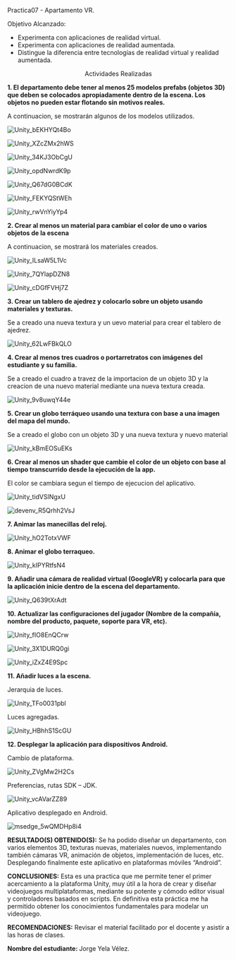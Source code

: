 Practica07 - Apartamento VR. 

Objetivo Alcanzado: 

<ul>
 <li>Experimenta con aplicaciones de realidad virtual.</li>
 <li>Experimenta con aplicaciones de realidad aumentada.</li>
 <li>Distingue la diferencia entre tecnologías de realidad virtual y realidad aumentada.</li>
</ul>

<p align="center">Actividades Realizadas</p>

<strong>1. El departamento debe tener al menos 25 modelos prefabs (objetos 3D) que deben se colocados apropiadamente dentro de la escena. Los objetos no pueden estar flotando sin motivos reales.</strong>

A continuacion, se mostrarán algunos de los modelos utilizados. 

![Unity_bEKHYQt4Bo](https://user-images.githubusercontent.com/51842123/87062685-0129d380-c1d3-11ea-8ad4-4b05bd1da2d5.png)

![Unity_XZcZMx2hWS](https://user-images.githubusercontent.com/51842123/87062827-30404500-c1d3-11ea-95e5-049fbf863d5e.png)

![Unity_34KJ3ObCgU](https://user-images.githubusercontent.com/51842123/87062918-464e0580-c1d3-11ea-885e-86e1e85a3aa3.png)

![Unity_opdNwrdK9p](https://user-images.githubusercontent.com/51842123/87062975-58c83f00-c1d3-11ea-8d1b-29bf689769cf.png)

![Unity_Q67dG0BCdK](https://user-images.githubusercontent.com/51842123/87063022-6aa9e200-c1d3-11ea-86fa-1b100e71b6f1.png)

![Unity_FEKYQStWEh](https://user-images.githubusercontent.com/51842123/87063071-7a292b00-c1d3-11ea-9ecb-22333b5d76d2.png)

![Unity_rwVnYiyYp4](https://user-images.githubusercontent.com/51842123/87063123-8ca36480-c1d3-11ea-8ff9-8cc4a67d8b67.png)

<strong>2. Crear al menos un material para cambiar el color de uno o varios objetos de la escena</strong>

A continuacion, se mostrará los materiales creados. 

![Unity_ILsaW5L1Vc](https://user-images.githubusercontent.com/51842123/87065317-7f3ba980-c1d6-11ea-8cfe-d0ee6640b9b9.png)

![Unity_7QYlapDZN8](https://user-images.githubusercontent.com/51842123/87065471-b01bde80-c1d6-11ea-92a4-92e913b8e9af.png)

![Unity_cDGfFVHj7Z](https://user-images.githubusercontent.com/51842123/87065529-bf029100-c1d6-11ea-9748-b56a3b076683.png)

<strong>3.	Crear un tablero de ajedrez y colocarlo sobre un objeto usando materiales y texturas.</strong>

Se a creado una nueva textura y un uevo material para crear el tablero de ajedrez. 

![Unity_62LwFBkQLO](https://user-images.githubusercontent.com/51842123/87065572-d6da1500-c1d6-11ea-91a6-34c06c280c62.png)

<strong>4. Crear al menos tres cuadros o portarretratos con imágenes del estudiante y su familia.</strong>

Se a creado el cuadro a travez de la importacion de un objeto 3D y la creacion de una nuevo material mediante una nueva textura creada. 

![Unity_9v8uwqY44e](https://user-images.githubusercontent.com/51842123/87065677-fa9d5b00-c1d6-11ea-862e-07f105a08ed3.png)

<strong>5. Crear un globo terráqueo usando una textura con base a una imagen del mapa del mundo. </strong>

Se a creado el globo con un objeto 3D y una nueva textura y nuevo material 

![Unity_kBmEOSuEKs](https://user-images.githubusercontent.com/51842123/87065742-10ab1b80-c1d7-11ea-8078-c39fedc991bb.png)

<strong>6. Crear al menos un shader que cambie el color de un objeto con base al tiempo transcurrido desde la ejecución de la app.</strong>

El color se cambiara segun el tiempo de ejecucion del aplicativo. 

![Unity_tidVSlNgxU](https://user-images.githubusercontent.com/51842123/87065802-24568200-c1d7-11ea-9999-f054f9570c0b.png)

![devenv_R5Qrhh2VsJ](https://user-images.githubusercontent.com/51842123/87065912-51a33000-c1d7-11ea-8d17-9c3a70e4f213.png)

<strong>7.	Animar las manecillas del reloj.</strong>

![Unity_hO2TotxVWF](https://user-images.githubusercontent.com/51842123/87066048-857e5580-c1d7-11ea-8b39-f72817eb0bf5.png)

<strong>8.	Animar el globo terraqueo.</strong>

![Unity_kIPYRtfsN4](https://user-images.githubusercontent.com/51842123/87066094-97f88f00-c1d7-11ea-9581-07c091b9a139.png)

<strong>9. Añadir una cámara de realidad virtual (GoogleVR) y colocarla para que la aplicación inicie dentro de la escena del departamento.</strong>

![Unity_Q639tXrAdt](https://user-images.githubusercontent.com/51842123/87066504-4dc3dd80-c1d8-11ea-93d1-7b7eec6112c5.png)

<strong>10. Actualizar las configuraciones del jugador (Nombre de la compañía, nombre del producto, paquete, soporte para VR, etc).</strong>

![Unity_fIO8EnQCrw](https://user-images.githubusercontent.com/51842123/87066695-967b9680-c1d8-11ea-96d5-5efd99059d95.png)

![Unity_3X1DURQ0gi](https://user-images.githubusercontent.com/51842123/87066735-a8f5d000-c1d8-11ea-839b-4aa5dc319e54.png)

![Unity_iZxZ4E9Spc](https://user-images.githubusercontent.com/51842123/87066767-b6ab5580-c1d8-11ea-8dad-6176e4c45f88.png)

<strong>11. Añadir luces a la escena.</strong>

Jerarquia de luces. 

![Unity_TFo0031pbl](https://user-images.githubusercontent.com/51842123/87066921-f2461f80-c1d8-11ea-9e4b-9d1a9ff7b96f.png)

Luces agregadas.

![Unity_HBhhS1ScGU](https://user-images.githubusercontent.com/51842123/87066983-08ec7680-c1d9-11ea-9cfc-750f8fb7937a.png)

<strong>12. Desplegar la aplicación para dispositivos Android.</strong>

Cambio de plataforma. 

![Unity_ZVgMw2H2Cs](https://user-images.githubusercontent.com/51842123/87067037-21f52780-c1d9-11ea-9a51-e931c8f84e5e.png)

Preferencias, rutas SDK – JDK. 

![Unity_vcAVarZZ89](https://user-images.githubusercontent.com/51842123/87067130-418c5000-c1d9-11ea-8936-e2884c4fcc0f.png)

Aplicativo desplegado en Android.  

![msedge_5wQMDHp8i4](https://user-images.githubusercontent.com/51842123/87067254-6bde0d80-c1d9-11ea-971c-ae51eec9cd05.png)

<strong>RESULTADO(S) OBTENIDO(S):</strong> Se ha podido diseñar un departamento, con varios elementos 3D, texturas nuevas, materiales nuevos, implementando también cámaras VR, animación de objetos, implementación de luces, etc. Desplegando finalmente este aplicativo en plataformas móviles “Android”. 

<strong>CONCLUSIONES:</strong> Esta es una practica que me permite tener el primer acercamiento a la plataforma Unity, muy útil a la hora de crear y diseñar videojuegos multiplataformas, mediante su potente y cómodo editor visual y controladores basados en scripts. En definitiva esta práctica me ha permitido obtener los conocimientos fundamentales para modelar un videojuego.

<strong>RECOMENDACIONES:</strong> Revisar el material facilitado por el docente y asistir a las horas de clases.  

<strong>Nombre del estudiante: </strong>Jorge Yela Vélez. 

